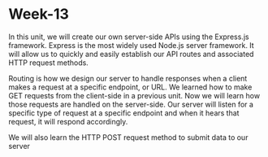 # Week-13

In this unit, we will create our own server-side APIs using the Express.js framework. Express is the most widely used Node.js 
server framework. It will allow us to quickly and easily establish our API routes and associated HTTP request methods. 

Routing is how we design our server to handle responses when a client makes a request at a specific endpoint, or URL. 
We learned how to make GET requests from the client-side in a previous unit. Now we will learn how those requests are handled 
on the server-side. Our server will listen for a specific type of request at a specific endpoint and when it hears that request,
it will respond accordingly. 

We will also learn the HTTP POST request method to submit data to our server
